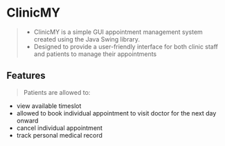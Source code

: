 # ClinicMY 
> - ClinicMY is a simple GUI appointment management system created using the Java Swing library. 
> - Designed to provide a user-friendly interface for both clinic staff and patients to manage their appointments

## Features
> Patients are allowed to: 
- view available timeslot
- allowed to book individual appointment to visit doctor for the next day onward
- cancel individual appointment
- track personal medical record
